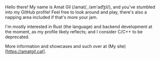 Hello there! My name is Amat Gil (/amat/, /am'ad͡ʒil/), and you've stumbled into my GitHub profile! Feel free to look around and play, there's also a napping area included if that's more your jam.

I'm mostly interested in Rust (the language) and backend development at the moment, as my profile likely reflects; and I consider C/C++ to be deprecated.

More information and showcases and such over at (My site)[https://amatgil.cat].

<!---
amatgil/amatgil is a ✨ special ✨ repository because its `README.md` (this file) appears on your GitHub profile.
You can click the Preview link to take a look at your changes.
--->
